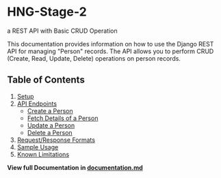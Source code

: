 # HNG-Stage-2
 a REST API with Basic CRUD Operation

 This documentation provides information on how to use the Django REST API for managing "Person" records. The API allows you to perform CRUD (Create, Read, Update, Delete) operations on person records.

 ## Table of Contents

1. [Setup](#setup)
2. [API Endpoints](#api-endpoints)
   - [Create a Person](#create-a-person)
   - [Fetch Details of a Person](#fetch-details-of-a-person)
   - [Update a Person](#update-a-person)
   - [Delete a Person](#delete-a-person)
3. [Request/Response Formats](#request-response-formats)
4. [Sample Usage](#sample-usage)
5. [Known Limitations](#known-limitations)

**View full Documentation in [documentation.md](documentation.md)**
